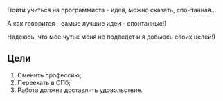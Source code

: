 
Пойти учиться на программиста - идея, можно сказать, спонтанная...

А как говорится - самые лучшие идеи - спонтанные!)

Надеюсь, что мое чутье меня не подведет и я добьюсь своих целей!)

## Цели
1. Сменить профессию;
2. Переехать в СПб;
3. Работа должна дoставлять удовольствие.
